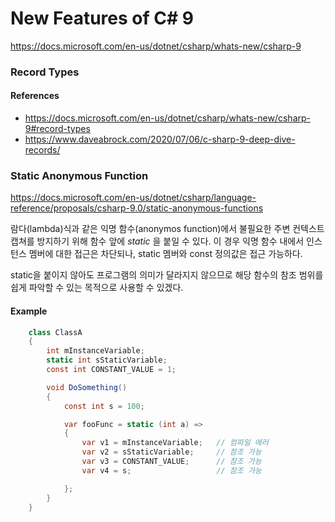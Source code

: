 # New Features of C# 9
https://docs.microsoft.com/en-us/dotnet/csharp/whats-new/csharp-9


### Record Types
#### References
- https://docs.microsoft.com/en-us/dotnet/csharp/whats-new/csharp-9#record-types
- https://www.daveabrock.com/2020/07/06/c-sharp-9-deep-dive-records/

### Static Anonymous Function
https://docs.microsoft.com/en-us/dotnet/csharp/language-reference/proposals/csharp-9.0/static-anonymous-functions

람다(lambda)식과 같은 익명 함수(anonymos function)에서 불필요한 주변 컨텍스트 캡쳐를 방지하기 위해 함수 앞에 _static_ 을 붙일 수 있다.
이 경우 익명 함수 내에서 인스턴스 멤버에 대한 접근은 차단되나, static 멤버와 const 정의값은 접근 가능하다.

static을 붙이지 않아도 프로그램의 의미가 달라지지 않으므로 해당 함수의 참조 범위를 쉽게 파악할 수 있는 목적으로 사용할 수 있겠다.

#### Example

```csharp
    class ClassA
    {
        int mInstanceVariable;
        static int sStaticVariable;
        const int CONSTANT_VALUE = 1;

        void DoSomething()
        {
            const int s = 100;

            var fooFunc = static (int a) =>
            {
                var v1 = mInstanceVariable;   // 컴파일 에러
                var v2 = sStaticVariable;     // 참조 가능
                var v3 = CONSTANT_VALUE;      // 참조 가능
                var v4 = s;                   // 참조 가능

            };
        }
    }
```
